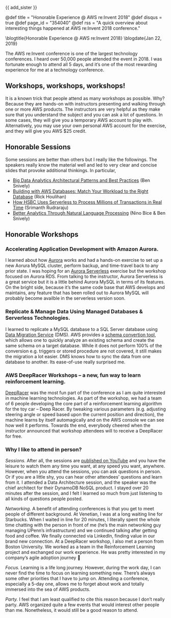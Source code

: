 {{ add_sister }}

@def title = "Honorable Experience @ AWS re:Invent 2018"
@def disqus = true
@def page_id = "354040"
@def rss = "A quick overview about interesting things happened at AWS re:Invent 2018 conference."

\blogtitle{Honorable Experience @ AWS re:Invent 2018}
\blogdate{Jan 22, 2019}

The AWS re:Invent conference is one of the largest technology conferences.  I heard over 50,000 people attended the event in 2018.  I was fortunate enough to attend all 5 days, and it’s one of the most rewarding experience for me at a technology conference.

## Workshops, workshops, workshops!
It is a known trick that people attend as many workshops as possible.  Why?  Because they are hands-on with instructors presenting and walking through one or more AWS products.  The instructors are very helpful as they make sure that you understand the subject and you can ask a lot of questions.  In some cases, they will give you a temporary AWS account to play with.  Alternatively, you may use your own personal AWS account for the exercise, and they will give you AWS \$25 credit.

## Honorable Sessions
Some sessions are better than others but I really like the followings.  The speakers really know the material well and led to very clear and concise slides that provoke additional thinkings.  In particular,

* [Big Data Analytics Architectural Patterns and Best Practices](https://www.youtube.com/watch?v=ovPheIbY7U8) (Ben Snively)
* [Building with AWS Databases: Match Your Workload to the Right Database](https://www.youtube.com/watch?v=hwnNbLXN4vA&t=8s) (Rick Houlihan)
* [How HSBC Uses Serverless to Process Millions of Transactions in Real Time](https://www.youtube.com/watch?v=_UiyIJqDXXQ) (Srimanth Rudraraju)
* [Better Analytics Through Natural Language Processing](https://www.youtube.com/watch?v=1khaV-EyPdc) (Nino Bice & Ben Snively)

## Honorable Workshops

### Accelerating Application Development with Amazon Aurora.
I learned about how [Aurora](https://aws.amazon.com/rds/aurora/) works and had a hands-on exercise to set up a new Aorura MySQL cluster, perform backup, and time-travel back to any prior state.  I was hoping for an [Aurora Serverless](https://aws.amazon.com/rds/aurora/serverless/) exercise but the workshop focused on Aurora RDS.  From talking to the instructor, Aurora Serverless is a great service but it is a little behind Aurora MySQL in terms of its features.  On the bright side, because it’s the same code base that AWS develops and maintains, any feature that has been rolled out to Aurora MySQL will probably become availble in the serverless version soon.

### Replicate & Manage Data Using Managed Databases & Serverless Technologies.
I learned to replicate a MySQL database to a SQL Server database using [Data Migration Service](https://aws.amazon.com/dms/) (DMS).  AWS provides a [schema convertion tool](https://aws.amazon.com/dms/schema-conversion-tool/), which allows one to quickly analyze an existing schema and create the same schema on a target database.  While it does not perform 100% of the conversion e.g. triggers or stored procedure are not covered, it still makes the migration a lot easier.  DMS knows how to sync the data from one database to another.  Its ease-of-use really surprised me.

### AWS DeepRacer Workshops – a new, fun way to learn reinforcement learning.
[DeepRacer](https://aws.amazon.com/deepracer/) was the most fun part of the conference as I am quite interested in machine learning technologies.  As part of the workshop, we had a team of 6 people developing the core part of a reinforcement learning algorithm for the toy car – Deep Racer.  By tweaking various parameters (e.g. adjusting steering angle or speed based upon the current position and direction), the machine learns by itself automagically and on the AWS console we can see how well it performs.  Towards the end, everybody cheered when the instructor announced that workshop attendees will to receive a DeepRacer for free.

### Why I like to attend in person?

*Sessions.*  After all, the sessions are [published on YouTube](https://www.youtube.com/user/AmazonWebServices/playlists?shelf_id=33&view=50&sort=dd) and you have the leisure to watch them any time you want, at any speed you want, anywhere.   However, when you attend the sessions, you can ask questions in person.  Or if you are a little shy, you can hear other attendees’ questions and learn from it.  I attended a Data Architecture session, and the speaker was the chief architect for their DynamoDB NoSQL product.  I stayed over 20 minutes after the session, and I felt I learned so much from just listening to all kinds of questions people posted.

*Networking.*  A benefit of attending conferences is that you get to meet people of different background.  At Venetian, I was at a long waiting line for Starbucks. When I waited in line for 20 minutes, I literally spent the whole time chatting with the person in front of me (he’s the main networking guy managing UPenn’s infrastructure) and we continued talking after getting food and coffee.  We finally connected via LinkedIn, finding value in our brand new connection.  At a DeepRacer workshop, I also met a person from Boston University.  We worked as a team in the Reinforcement Learning project and exchanged our work experience.  He was pretty interested in my company’s agile adoption journey 🙂

*Focus.*  Learning is a life long journey.  However, during the work day, I can never find the time to focus on learning something new.  There’s always some other priorities that I have to jump on.  Attending a conference, especially a 5-day one, allows me to forget about work and totally immersed into the sea of AWS products.

*Party.*  I feel that I am least qualified to cite this reason because I don’t really party.  AWS organized quite a few events that would interest other people than me.  Nonetheless, it would still be a good reason to attend.
